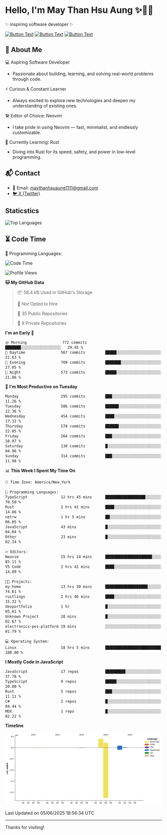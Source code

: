 # Hello, I'm May Than Hsu Aung ✨👱‍♀️
✨ inspiring software developer ✨

[![Button Text](https://img.shields.io/badge/Linked%20In-blue?style=for-the-badge)](https://www.linkedin.com/in/maythanhsu/)
[![Button Text](https://img.shields.io/badge/My%20Portfolio-pink?style=for-the-badge)](https://mayshecodes.vercel.app)
[![Button Text](https://img.shields.io/badge/Github-black?style=for-the-badge)](https://github.com/maythanhsuaung0-0)

## 👋 About Me

  💻 Aspiring Software Developer
  - Passionate about building, learning, and solving real-world problems through code.

  ⚡ Curious & Constant Learner
  - Always excited to explore new technologies and deepen my understanding of existing ones.

  🛠️ Editor of Choice: Neovim
  - I take pride in using Neovim — fast, minimalist, and endlessly customizable.

  🦀 Currently Learning: Rust
  - Diving into Rust for its speed, safety, and power in low-level programming.
    
## 📬 Contact
- 📧 Email: maythanhsuaung1111@gmail.com
- [🐦 X (Twitter)](https://x.com/@shizuko042k)
  
## Staticstics

![Top Languages](https://github-readme-stats.vercel.app/api/top-langs/?username=maythanhsuaung0-0&layout=compact&theme=tokyonight)

## ⏳ Code Time


💬 Programming Languages: 
<!--START_SECTION:waka-->
![Code Time](http://img.shields.io/badge/Code%20Time-168%20hrs%2050%20mins-blue)

![Profile Views](http://img.shields.io/badge/Profile%20Views-51-blue)

**🐱 My GitHub Data** 

> 📦 58.4 kB Used in GitHub's Storage 
 > 
> 🚫 Not Opted to Hire
 > 
> 📜 35 Public Repositories 
 > 
> 🔑 9 Private Repositories 
 > 
**I'm an Early 🐤** 

```text
🌞 Morning                772 commits         ███████░░░░░░░░░░░░░░░░░░   29.45 % 
🌆 Daytime                567 commits         █████░░░░░░░░░░░░░░░░░░░░   21.63 % 
🌃 Evening                709 commits         ███████░░░░░░░░░░░░░░░░░░   27.05 % 
🌙 Night                  573 commits         █████░░░░░░░░░░░░░░░░░░░░   21.86 % 
```
📅 **I'm Most Productive on Tuesday** 

```text
Monday                   295 commits         ███░░░░░░░░░░░░░░░░░░░░░░   11.26 % 
Tuesday                  586 commits         ██████░░░░░░░░░░░░░░░░░░░   22.36 % 
Wednesday                454 commits         ████░░░░░░░░░░░░░░░░░░░░░   17.32 % 
Thursday                 578 commits         ██████░░░░░░░░░░░░░░░░░░░   22.05 % 
Friday                   264 commits         ███░░░░░░░░░░░░░░░░░░░░░░   10.07 % 
Saturday                 130 commits         █░░░░░░░░░░░░░░░░░░░░░░░░   04.96 % 
Sunday                   314 commits         ███░░░░░░░░░░░░░░░░░░░░░░   11.98 % 
```


📊 **This Week I Spent My Time On** 

```text
🕑︎ Time Zone: America/New_York

💬 Programming Languages: 
TypeScript               12 hrs 45 mins      ██████████████████░░░░░░░   70.50 % 
Rust                     2 hrs 41 mins       ████░░░░░░░░░░░░░░░░░░░░░   14.86 % 
netrw                    1 hr 5 mins         ██░░░░░░░░░░░░░░░░░░░░░░░   06.05 % 
JavaScript               43 mins             █░░░░░░░░░░░░░░░░░░░░░░░░   04.04 % 
Other                    23 mins             █░░░░░░░░░░░░░░░░░░░░░░░░   02.14 % 

🔥 Editors: 
Neovim                   15 hrs 24 mins      █████████████████████░░░░   85.11 % 
VS Code                  2 hrs 41 mins       ████░░░░░░░░░░░░░░░░░░░░░   14.89 % 

🐱‍💻 Projects: 
my-home                  13 hrs 30 mins      ███████████████████░░░░░░   74.61 % 
rustlings                2 hrs 46 mins       ████░░░░░░░░░░░░░░░░░░░░░   15.32 % 
devportfolio             1 hr                █░░░░░░░░░░░░░░░░░░░░░░░░   05.61 % 
Unknown Project          28 mins             █░░░░░░░░░░░░░░░░░░░░░░░░   02.67 % 
electronics-pos-platform 19 mins             ░░░░░░░░░░░░░░░░░░░░░░░░░   01.79 % 

💻 Operating System: 
Linux                    18 hrs 5 mins       █████████████████████████   100.00 % 
```

**I Mostly Code in JavaScript** 

```text
JavaScript               17 repos            █████████░░░░░░░░░░░░░░░░   37.78 % 
TypeScript               9 repos             █████░░░░░░░░░░░░░░░░░░░░   20.00 % 
Rust                     5 repos             ███░░░░░░░░░░░░░░░░░░░░░░   11.11 % 
C#                       2 repos             █░░░░░░░░░░░░░░░░░░░░░░░░   04.44 % 
MDX                      1 repo              █░░░░░░░░░░░░░░░░░░░░░░░░   02.22 % 
```



**Timeline**

![Lines of Code chart](https://raw.githubusercontent.com/maythanhsuaung0-0/maythanhsuaung0-0/main/assets/bar_graph.png)


 Last Updated on 05/06/2025 18:56:34 UTC
<!--END_SECTION:waka-->


-----

Thanks for visiting!
